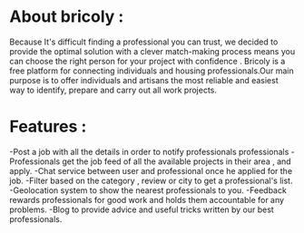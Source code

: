 # About bricoly :

Because It's difficult finding a professional you can trust, we decided to provide the optimal solution with a clever match-making process means you can choose the right person for your project with confidence . Bricoly is a free platform for connecting individuals and housing professionals.Our main purpose is to offer individuals and artisans the most reliable and easiest way to identify, prepare and carry out all work projects.

# Features :

-Post a job with all the details in order to notify professionals professionals 
-Professionals get the job feed of all the available projects in their area , and apply. 
-Chat service between user and professional once he applied for the job. 
-Filter based on the category , review or city to get a professional's list.
-Geolocation system to show the nearest professionals to you.
-Feedback rewards professionals for good work and holds them accountable for any problems.
-Blog to provide advice and  useful tricks written by our best professionals.

#
